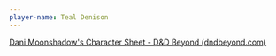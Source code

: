 ```yaml
---
player-name: Teal Denison
---
```

[Dani Moonshadow's Character Sheet - D&D Beyond (dndbeyond.com)](https://www.dndbeyond.com/characters/93802166)